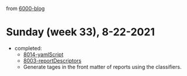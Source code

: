 from [6000-blog](../../../6000-blog.md)
# Sunday (week 33), 8-22-2021
- completed: 
  - [8014-yamlScript](8014-yamlScript.md)
  - [8003-reportDescriptors](8003-reportDescriptors.md)
  - Generate tages in the front matter of reports using the classifiers.